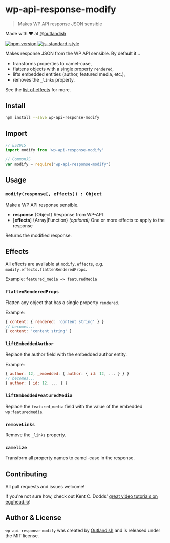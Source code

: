 # wp-api-response-modify

> Makes WP API response JSON sensible

Made with ❤ at [@outlandish](http://www.twitter.com/outlandish)

<a href="http://badge.fury.io/js/wp-api-response-modify"><img alt="npm version" src="https://badge.fury.io/js/wp-api-response-modify.svg"></a>
[![js-standard-style](https://img.shields.io/badge/code%20style-standard-brightgreen.svg)](http://standardjs.com/)

Makes response JSON from the WP API sensible. By default it...

- transforms properties to camel-case,
- flattens objects with a single property `rendered`,
- lifts embedded entities (author, featured media, etc.),
- removes the `_links` property.

See the [list of effects](#effects) for more.

## Install

```sh
npm install --save wp-api-response-modify
```

## Import

```js
// ES2015
import modify from 'wp-api-response-modify'

// CommonJS
var modify = require('wp-api-response-modify')
```

## Usage

### `modify(response[, effects]) : Object`

Make a WP API response sensible.

- __response__ {Object} Response from WP-API
- [__effects__] {Array|Function} _(optional)_ One or more effects to apply to the response

Returns the modified response.

## Effects

All effects are available at `modify.effects`, e.g. `modify.effects.flattenRenderedProps`.

Example: `featured_media => featuredMedia`

### `flattenRenderedProps`

Flatten any object that has a single property `rendered`.

Example:

```js
{ content: { rendered: 'content string' } }
// becomes...
{ content: 'content string' }
```

### `liftEmbeddedAuthor`

Replace the author field with the embedded author entity.

Example:

```js
{ author: 12, _embedded: { author: { id: 12, ... } } }
// becomes...
{ author: { id: 12, ... } }
```

### `liftEmbeddedFeaturedMedia`

Replace the `featured_media` field with the value of the embedded `wp:featuredmedia`.

### `removeLinks`

Remove the `_links` property.

### `camelize`

Transform all property names to camel-case in the response.

## Contributing

All pull requests and issues welcome!

If you're not sure how, check out Kent C. Dodds'
[great video tutorials on egghead.io](https://egghead.io/lessons/javascript-identifying-how-to-contribute-to-an-open-source-project-on-github)!

## Author & License

`wp-api-response-modify` was created by [Outlandish](https://twitter.com/outlandish) and is released under the MIT license.
